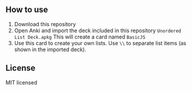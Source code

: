## How to use
1. Download this repository
2. Open Anki and import the deck included in this repository ``Unordered List Deck.apkg``
This will create a card named ``BasicJS``
3. Use this card to create your own lists. Use ``\\`` to separate list items (as shown in the imported deck).

## License
MIT licensed
